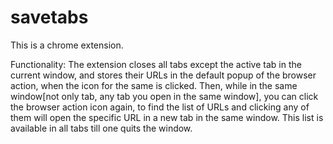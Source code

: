 # savetabs

This is a chrome extension.

Functionality:
The extension closes all tabs except the active tab in the current window, and stores their URLs in the default popup of the browser action, when the icon for the same is clicked.
Then, while in the same window[not only tab, any tab you open in the same window], you can click the browser action icon again, to find the list of URLs and clicking any of them will open the specific URL in a new tab in the same window.
This list is available in all tabs till one quits the window.
